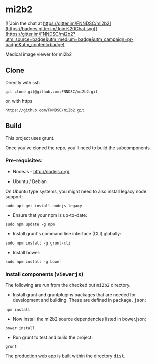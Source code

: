 # mi2b2

[![Join the chat at https://gitter.im/FNNDSC/mi2b2](https://badges.gitter.im/Join%20Chat.svg)](https://gitter.im/FNNDSC/mi2b2?utm_source=badge&utm_medium=badge&utm_campaign=pr-badge&utm_content=badge)

Medical image viewer for  mi2b2

## Clone

Directly with ssh

````
git clone git@github.com:FNNDSC/mi2b2.git
````

or, with https

````
https://github.com/FNNDSC/mi2b2.git
````

## Build
This project uses grunt.

Once you've cloned the repo, you'll need to build the subcomponents.

### Pre-requisites:
* NodeJs - http://nodejs.org/

* Ubuntu / Debian

On Ubuntu type systems, you might need to also install legacy node support:

````
sudo apt-get install nodejs-legacy
````

* Ensure that your npm is up-to-date: 

````
sudo npm update -g npm
````

* Install grunt's command line interface (CLI) globally: 

````
sudo npm install -g grunt-cli
````

* Install bower: 

````
sudo npm install -g bower
````

### Install components (<tt>viewerjs</tt>)

The following are run from the checked out <tt>mi2b2</tt> directory.

* Install grunt and gruntplugins packages that are needed for development and building. These are defined in <tt>package.json</tt>:

````
npm install
````

* Now install the mi2b2 source dependencies listed in bower.json: 

````
bower install
````

* Run grunt to test and build the project: 

````
grunt
````

The production web app is built within the directory <tt>dist</tt>.



